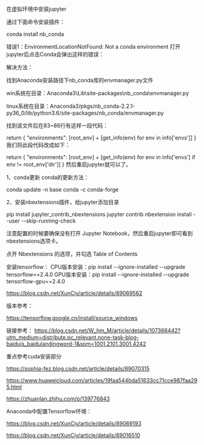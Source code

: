 在虚拟环境中安装jupyter

通过下面命令安装插件：

conda install nb_conda

错误1：EnvironmentLocationNotFound: Not a conda environment
打开jupyter后点击Conda会弹出这样的错误：


解决方法：

找到Anaconda安装路径下nb_conda库的envmanager.py文件

win系统在目录：Anaconda3\Lib\site-packages\nb_conda\envmanager.py

linux系统在目录：Anaconda3/pkgs/nb_conda-2.2.1-py36_0/lib/python3.6/site-packages/nb_conda/envmanager.py

找到该文件后在83~86行有这样一段代码：

return {
            "environments": [root_env] + [get_info(env)
                                          for env in info['envs']]
        }
我们将此段代码改成如下：

return {
            "environments": [root_env] + [get_info(env) for env in info['envs'] if env != root_env['dir']]
        }
然后重启jupyter就可以了。


1、conda更新
conda的更新方法：

conda update -n base conda -c conda-forge


2、安装nbextensions插件，给jupyter添加目录

pip install jupyter_contrib_nbextensions
jupyter contrib nbextension install --user --skip-running-check

注意配置的时候要确保没有打开 Jupyter Notebook，然后重启jupyter即可看到nbextensions选项卡。


点开 Nbextensions 的选项，并勾选 Table of Contents


安装tensorflow：
CPU版本安装：pip install --ignore-installed --upgrade tensorflow==2.4.0
GPU版本安装：pip install --ignore-installed --upgrade tensorflow-gpu==2.4.0

https://blog.csdn.net/XunCiy/article/details/89069562

版本参考：

https://tensorflow.google.cn/install/source_windows


链接参考：
https://blog.csdn.net/W_hm_M/article/details/107366442?utm_medium=distribute.pc_relevant.none-task-blog-baidujs_baidulandingword-1&spm=1001.2101.3001.4242

重点参考cuda安装部分

https://sophia-fez.blog.csdn.net/article/details/89070315

https://www.huaweicloud.com/articles/19faa544bda51633cc71cce987faa295.html

https://zhuanlan.zhihu.com/p/139776843

Anaconda中配置Tensorflow环境：

https://blog.csdn.net/XunCiy/article/details/89069193

https://blog.csdn.net/XunCiy/article/details/89016510
